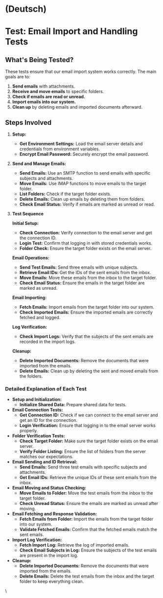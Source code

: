 
# (Deutsch)

# Test: Email Import and Handling Tests

## What's Being Tested?

These tests ensure that our email import system works correctly. The main goals are to:

1. **Send emails** with attachments.
2. **Receive and move emails** to specific folders.
3. **Check if emails are read or unread.**
4. **Import emails into our system.**
5. **Clean up** by deleting emails and imported documents afterward.

## Steps Involved

1. **Setup:**
   * **Get Environment Settings:** Load the email server details and credentials from environment variables.
   * **Encrypt Email Password:** Securely encrypt the email password.
2. **Send and Manage Emails:**
   * **Send Emails:** Use an SMTP function to send emails with specific subjects and attachments.
   * **Move Emails:** Use IMAP functions to move emails to the target folder.
   * **List Folders:** Check if the target folder exists.
   * **Delete Emails:** Clean up emails by deleting them from folders.
   * **Check Email Status:** Verify if emails are marked as unread or read.
3.  **Test Sequence**

    **Initial Setup:**

    * **Check Connection:** Verify connection to the email server and get the connection ID.
    * **Login Test:** Confirm that logging in with stored credentials works.
    * **Folder Check:** Ensure the target folder exists on the email server.

    **Email Operations:**

    * **Send Test Emails:** Send three emails with unique subjects.
    * **Retrieve Email IDs:** Get the IDs of the sent emails from the inbox.
    * **Move Emails:** Move these emails from the inbox to the target folder.
    * **Check Email Status:** Ensure the emails in the target folder are marked as unread.

    **Email Importing:**

    * **Fetch Emails:** Import emails from the target folder into our system.
    * **Check Imported Emails:** Ensure the imported emails are correctly fetched and logged.

    **Log Verification:**

    * **Check Import Logs:** Verify that the subjects of the sent emails are recorded in the import logs.

    **Cleanup:**

    * **Delete Imported Documents:** Remove the documents that were imported from the emails.
    * **Delete Emails:** Clean up by deleting the sent and moved emails from the folders.

### Detailed Explanation of Each Test

* **Setup and Initialization:**
  * **Initialize Shared Data:** Prepare shared data for tests.
* **Email Connection Tests:**
  * **Get Connection ID:** Check if we can connect to the email server and get an ID for the connection.
  * **Login Verification:** Ensure that logging in to the email server works properly.
* **Folder Verification Tests:**
  * **Check Target Folder:** Make sure the target folder exists on the email server.
  * **Verify Folder Listing:** Ensure the list of folders from the server matches our expectations.
* **Email Sending and ID Retrieval:**
  * **Send Emails:** Send three test emails with specific subjects and attachments.
  * **Get Email IDs:** Retrieve the unique IDs of these sent emails from the inbox.
* **Email Moving and Status Checking:**
  * **Move Emails to Folder:** Move the test emails from the inbox to the target folder.
  * **Check Unread Status:** Ensure the emails are marked as unread after moving.
* **Email Fetching and Response Validation:**
  * **Fetch Emails from Folder:** Import the emails from the target folder into our system.
  * **Validate Fetched Emails:** Confirm that the fetched emails match the sent emails.
* **Import Log Verification:**
  * **Fetch Import Log:** Retrieve the log of imported emails.
  * **Check Email Subjects in Log:** Ensure the subjects of the test emails are present in the import log.
* **Cleanup:**
  * **Delete Imported Documents:** Remove the documents that were imported from the emails.
  * **Delete Emails:** Delete the test emails from the inbox and the target folder to keep everything clean.

\


